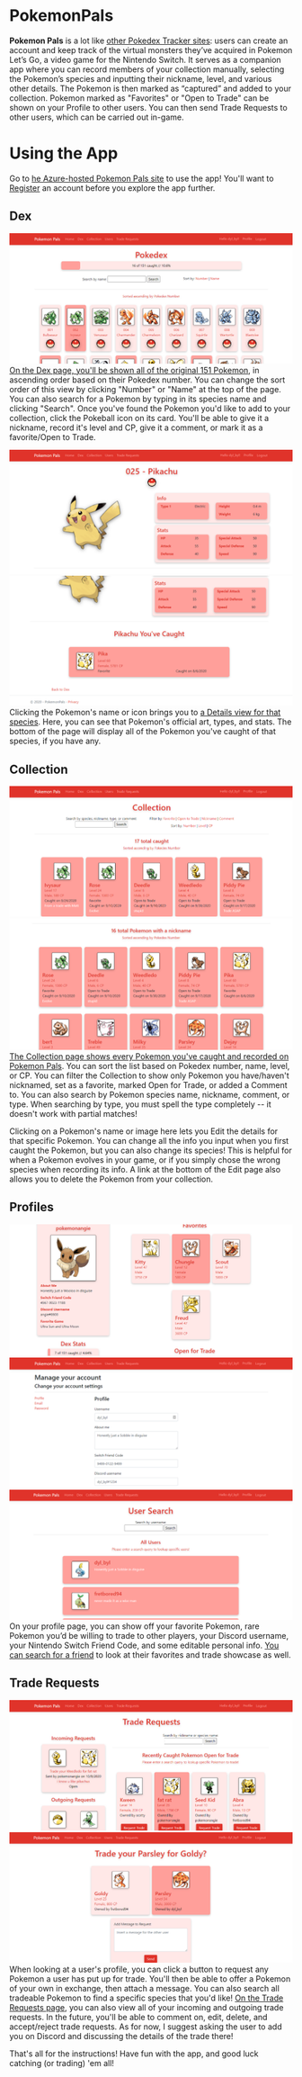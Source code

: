 # PokemonPals

**Pokemon Pals** is a lot like [other Pokedex Tracker sites](https://pokedextracker.com/): users can create an account and keep track of the virtual monsters they’ve acquired in Pokemon Let’s Go, a video game for the Nintendo Switch. It serves as a companion app where you can record members of your collection manually, selecting the Pokemon’s species and inputting their nickname, level, and various other details. The Pokemon is then marked as “captured” and added to your collection. Pokemon marked as "Favorites" or "Open to Trade" can be shown on your Profile to other users. You can then send Trade Requests to other users, which can be carried out in-game.

# Using the App

Go to [he Azure-hosted Pokemon Pals site](https://pokemonpals.azurewebsites.net/) to use the app! You'll want to [Register](https://pokemonpals.azurewebsites.net/Identity/Account/Register) an account before you explore the app further.

## Dex
![Dex view](https://github.com/dylbyl/PokemonPals/blob/master/images/Dex.png?raw=true)
[On the Dex page, you'll be shown all of the original 151 Pokemon](https://pokemonpals.azurewebsites.net/Pokemon/Dex), in ascending order based on their Pokedex number. You can change the sort order of this view by clicking "Number" or "Name" at the top of the page. You can also search for a Pokemon by typing in its species name and clicking "Search". Once you've found the Pokemon you'd like to add to your collection, click the Pokeball icon on its card. You'll be able to give it a nickname, record it's level and CP, give it a comment, or mark it as a favorite/Open to Trade.

![Dex Details view](https://github.com/dylbyl/PokemonPals/blob/master/images/Details1.png?raw=true)
![Dex Collection view](https://github.com/dylbyl/PokemonPals/blob/master/images/Details2.png?raw=true)
Clicking the Pokemon's name or icon brings you to [a Details view for that species](https://pokemonpals.azurewebsites.net/Pokemon/Details/3). Here, you can see that Pokemon's official art, types, and stats. The bottom of the page will display all of the Pokemon you've caught of that species, if you have any.

## Collection
![Collection view](https://github.com/dylbyl/PokemonPals/blob/master/images/Collection.png?raw=true)
![Filtered Collection view](https://github.com/dylbyl/PokemonPals/blob/master/images/CollectionFiltered.png?raw=true)
[The Collection page shows every Pokemon you've caught and recorded on Pokemon Pals](https://pokemonpals.azurewebsites.net/CaughtPokemon/Collection). You can sort the list based on Pokedex number, name, level, or CP. You can filter the Collection to show only Pokemon you have/haven't nicknamed, set as a favorite, marked Open for Trade, or added a Comment to. You can also search by Pokemon species name, nickname, comment, or type. When searching by type, you must spell the type completely -- it doesn't work with partial matches!

Clicking on a Pokemon's name or image here lets you Edit the details for that specific Pokemon. You can change all the info you input when you first caught the Pokemon, but you can also change its species! This is helpful for when a Pokemon evolves in your game, or if you simply chose the wrong species when recording its info. A link at the bottom of the Edit page also allows you to delete the Pokemon from your collection.

## Profiles
![User Profile](https://github.com/dylbyl/PokemonPals/blob/master/images/Profile.png?raw=true)
![Editing your Profile](https://github.com/dylbyl/PokemonPals/blob/master/images/ProfileEdit.png?raw=true)
![Searching for a User](https://github.com/dylbyl/PokemonPals/blob/master/images/UserSearch.png?raw=true)
On your profile page, you can show off your favorite Pokemon, rare Pokemon you’d be willing to trade to other players, your Discord username, your Nintendo Switch Friend Code, and some editable personal info. [You can search for a friend](https://pokemonpals.azurewebsites.net/Users/UserSearch) to look at their favorites and trade showcase as well.

## Trade Requests
![Trade Requests page](https://github.com/dylbyl/PokemonPals/blob/master/images/Requests.png?raw=true)
![Sending a Trade Request](https://github.com/dylbyl/PokemonPals/blob/master/images/SendRequest.png?raw=true)
When looking at a user's profile, you can click a button to request any Pokemon a user has put up for trade. You'll then be able to offer a Pokemon of your own in exchange, then attach a message. You can also search all tradeable Pokemon to find a specific species that you'd like! [On the Trade Requests page](https://pokemonpals.azurewebsites.net/Trades), you can also view all of your incoming and outgoing trade requests. In the future, you'll be able to comment on, edit, delete, and accept/reject trade requests. As for now, I suggest asking the user to add you on Discord and discussing the details of the trade there!

That's all for the instructions! Have fun with the app, and good luck catching (or trading) 'em all!
